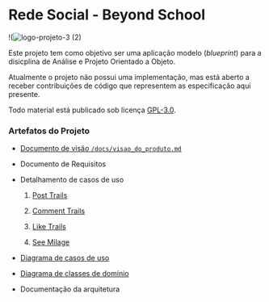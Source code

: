 # Rede Social - Beyond School
!(![logo-projeto-3 (2)](https://user-images.githubusercontent.com/82484797/131020716-b7a5a499-34ba-4685-bb11-1bdc5b482a7e.png)

Este projeto tem como objetivo ser uma aplicação  modelo (_blueprint_) para a disicplina de Análise e Projeto Orientado a Objeto.

Atualmente o projeto não possui uma implementação, mas está aberto a receber contribuições de código que representem as especificação aqui presente.

Todo material está publicado sob licença [GPL-3.0](https://www.gnu.org/licenses/quick-guide-gplv3.pt-br.html).


### Artefatos do Projeto
* [Documento de visão `/docs/visao_do_produto.md`](./docs/visao_do_produto.md)

* Documento de Requisitos

* Detalhamento de casos de uso 

  1. [Post Trails](./docs/casos_de_uso/ucd_post_trails.md)
 
  2. [Comment Trails](./docs/casos_de_uso/ucd_comment_trails.md)

  3. [Like Trails](./docs/casos_de_uso/ucd_like_trails.md)

  4. [See Milage](./docs/casos_de_uso/ucd_see_milage.md)

* [Diagrama de casos de uso](./diagramas/UseCase_diagram.png)

* [Diagrama de classes de domínio](./diagramas/Domain_diagram.png)

* Documentação da arquitetura


